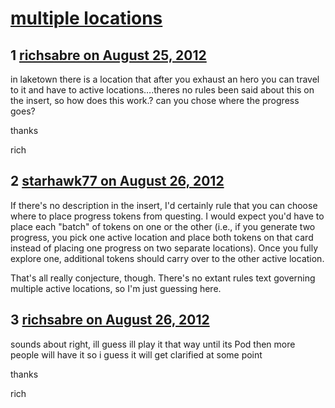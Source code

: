 # [multiple locations](https://community.fantasyflightgames.com/topic/69879-multiple-locations/)

## 1 [richsabre on August 25, 2012](https://community.fantasyflightgames.com/topic/69879-multiple-locations/?do=findComment&comment=681745)

in laketown there is a location that after you exhaust an hero you can travel to it and have to active locations….theres no rules been said about this on the insert, so how does this work.? can you chose where the progress goes?

thanks

rich

## 2 [starhawk77 on August 26, 2012](https://community.fantasyflightgames.com/topic/69879-multiple-locations/?do=findComment&comment=682122)

If there's no description in the insert, I'd certainly rule that you can choose where to place progress tokens from questing. I would expect you'd have to place each "batch" of tokens on one or the other (i.e., if you generate two progress, you pick one active location and place both tokens on that card instead of placing one progress on two separate locations). Once you fully explore one, additional tokens should carry over to the other active location.

That's all really conjecture, though. There's no extant rules text governing multiple active locations, so I'm just guessing here.

## 3 [richsabre on August 26, 2012](https://community.fantasyflightgames.com/topic/69879-multiple-locations/?do=findComment&comment=682250)

sounds about right, ill guess ill play it that way until its Pod then more people will have it so i guess it will get clarified at some point

thanks

rich

